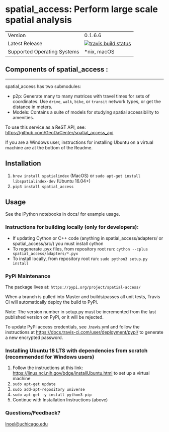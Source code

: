 

# spatial_access: Perform large scale spatial analysis

<table>
<tr>
  <td>Version</td>
  <td>
    0.1.6.6
  </td>
</tr>    
<tr>
  <td>Latest Release</td>
  <td>
    <a href="https://travis-ci.org/GeoDaCenter/spatial_access">
    <img src="https://travis-ci.org/GeoDaCenter/spatial_access.svg?branch=master" alt="travis build status" />
  </td>
</tr>

<tr>
  <td>Supported Operating Systems</td>
  <td>
       *nix, macOS
  </td>
</tr>
</table>


## Components of spatial_access :
----
spatial_access has two submodules:
- p2p: Generate many to many matrices with travel times for sets of coordinates. Use `drive`, `walk`, `bike`, or `transit` network types, or get the distance in meters.
- Models: Contains a suite of models for studying spatial accessibility to amenities.
 
To use this service as a ReST API, see: https://github.com/GeoDaCenter/spatial_access_api 

If you are a Windows user, instructions for installing Ubuntu on a virtual machine are at the bottom of the Readme.


Installation 
----
1. `brew install spatialindex` (MacOS) 
or `sudo apt-get install libspatialindex-dev` (Ubuntu 16.04+)
2. `pip3 install spatial_access`


Usage
---
See the iPython notebooks in docs/ for example usage.


### Instructions for building locally (only for developers):

- If updating Cython or C++ code (anything in spatial_access/adapters/ or spatial_access/src/)
you must install cython
- To regenerate .pyx files, from repository root run: `cython --cplus spatial_access/adapters/*.pyx`
- To install locally, from repository root run: `sudo python3 setup.py install `

### PyPi Maintenance
The package lives at: `https://pypi.org/project/spatial-access/`

When a branch is pulled into Master and builds/passes all unit tests,
Travis CI will automatically deploy the build to PyPi. 

Note: The version number in setup.py must be incremented from the last published
version on PyPi, or it will be rejected.

To update PyPi access credentials, see .travis.yml and follow the instructions at https://docs.travis-ci.com/user/deployment/pypi/
to generate a new encrypted password.

### Installing Ubuntu 18 LTS with dependencies from scratch (recommended for Windows users)

1. Follow the instructions at this link: https://linus.nci.nih.gov/bdge/installUbuntu.html to set up a virtual machine
2. `sudo apt-get update`
3. `sudo add-apt-repository universe`
4. `sudo apt-get -y install python3-pip`
5. Continue with Installation Instructions (above)

### Questions/Feedback?

lnoel@uchicago.edu
